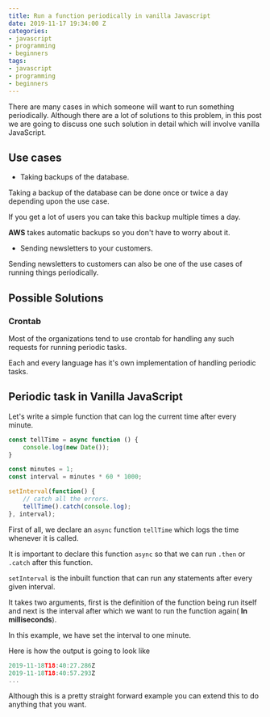 ```yaml
---
title: Run a function periodically in vanilla Javascript
date: 2019-11-17 19:34:00 Z
categories:
- javascript
- programming
- beginners
tags:
- javascript
- programming
- beginners
---
```


There are many cases in which someone will want to run something periodically. Although there are a lot of solutions to this problem, in this post we are going to discuss one such solution in detail which will involve vanilla JavaScript.

## Use cases

* Taking backups of the database.

Taking a backup of the database can be done once or twice a day depending upon the use case. 

If you get a lot of users you can take this backup multiple times a day.

**AWS** takes automatic backups so you don't have to worry about it.

* Sending newsletters to your customers.

Sending newsletters to customers can also be one of the use cases of running things periodically.

## Possible Solutions

### Crontab

Most of the organizations tend to use crontab for handling any such requests for running periodic tasks.

Each and every language has it's own implementation of handling periodic tasks.

## Periodic task in Vanilla JavaScript

Let's write a simple function that can log the current time after every minute.

```javascript
const tellTime = async function () {
    console.log(new Date());
}

const minutes = 1;
const interval = minutes * 60 * 1000;

setInterval(function() {
    // catch all the errors.
    tellTime().catch(console.log);
}, interval);
```

First of all, we declare an `async` function `tellTime` which logs the time whenever it is called.

It is important to declare this function `async` so that we can run `.then` or `.catch` after this function.

`setInterval` is the inbuilt function that can run any statements after every given interval.

It takes two arguments, first is the definition of the function being run itself and next is the interval after which we want to run the function again( **In milliseconds**).

In this example, we have set the interval to one minute.

Here is how the output is going to look like

```javascript
2019-11-18T18:40:27.286Z
2019-11-18T18:40:57.293Z
...
```

Although this is a pretty straight forward example you can extend this to do anything that you want.